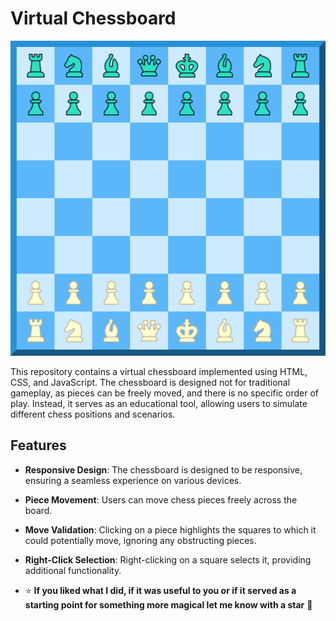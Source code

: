 # Virtual Chessboard

![Virtual Chessboard](https://github.com/JaxonRailey/js-virtual-chessboard/blob/main/screenshot.png?raw=true)

This repository contains a virtual chessboard implemented using HTML, CSS, and JavaScript. The chessboard is designed not for traditional gameplay, as pieces can be freely moved, and there is no specific order of play. Instead, it serves as an educational tool, allowing users to simulate different chess positions and scenarios.

## Features

- **Responsive Design**: The chessboard is designed to be responsive, ensuring a seamless experience on various devices.
- **Piece Movement**: Users can move chess pieces freely across the board.
- **Move Validation**: Clicking on a piece highlights the squares to which it could potentially move, ignoring any obstructing pieces.
- **Right-Click Selection**: Right-clicking on a square selects it, providing additional functionality.

- :star: **If you liked what I did, if it was useful to you or if it served as a starting point for something more magical let me know with a star** :green_heart:
